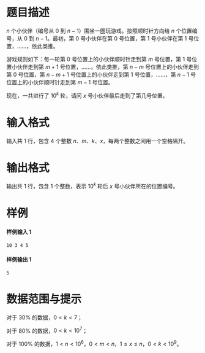 
# 题目描述

$n$ 个小伙伴（编号从 $0$ 到 $n-1$）围坐一圈玩游戏。按照顺时针方向给 $n$ 个位置编号，从 $0$ 到 $n-1$。最初，第 $0$ 号小伙伴在第 $0$ 号位置，第 $1$ 号小伙伴在第 1 号位置，……，依此类推。

游戏规则如下：每一轮第 $0$ 号位置上的小伙伴顺时针走到第 $m$ 号位置，第 $1$ 号位置小伙伴走到第 $m+1$ 号位置，……，依此类推，第 $n−m$ 号位置上的小伙伴走到第 $0$ 号位置，第 $n-m+1$ 号位置上的小伙伴走到第 $1$ 号位置，……，第 $n-1$ 号位置上的小伙伴顺时针走到第 $m-1$ 号位置。

现在，一共进行了 $10^k$ 轮，请问 $x$ 号小伙伴最后走到了第几号位置。

# 输入格式

输入共 $1$ 行，包含 $4$ 个整数 $n$、$m$、$k$、$x$，每两个整数之间用一个空格隔开。

# 输出格式

输出共 $1$ 行，包含 $1$ 个整数，表示 $10^k$ 轮后 $x$ 号小伙伴所在的位置编号。

# 样例

#### 样例输入 1
```plainplain
10 3 4 5
```

#### 样例输出 1
```plainplain
5
```

# 数据范围与提示

对于 30% 的数据，$0 < k < 7$；

对于 80% 的数据，$0 < k < 10^7$；

对于 100% 的数据，$1 < n < 10^6$，$0 < m < n$，$1 \leq x \leq n$，$0 < k < 10^9$。

